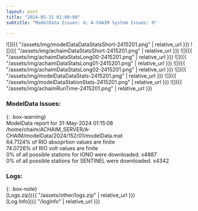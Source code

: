 ```yaml
---
layout: post
title: "2024-05-31 01:00:00"
subtitle: "ModelData Issues: 4; A-CHAIM System Issues: 0"

---
```


![]({{ "/assets/img/modelDataDataStatsShort-2415201.png" | relative_url }})
![]({{ "/assets/img/achaimDataStatsShort-2415201.png" | relative_url }})
![]({{ "/assets/img/achaimDataStatsLong00-2415201.png" | relative_url }})
![]({{ "/assets/img/achaimDataStatsLong01-2415201.png" | relative_url }})
![]({{ "/assets/img/achaimDataStatsLong02-2415201.png" | relative_url }})
![]({{ "/assets/img/modelDataDataStats-2415201.png" | relative_url }})
![]({{ "/assets/img/modelDataStationStats-2415201.png" | relative_url }})
![]({{ "/assets/img/achaimRunTime-2415201.png" | relative_url }})


### ModelData Issues:  
  
{: .box-warning}  
 ModelData report for 31-May-2024 01:15:08   
 /home/chaim/ACHAIM_SERVER/A-CHAIM/modelData/2024/152/01/modelData.mat   
 64.7124% of RIO absoprtion values are finite   
 74.0726% of RIO volt values are finite   
 0% of all possible stations for IONO were downloaded. x4887   
 0% of all possible stations for SENTINEL were downloaded. x4342   
  


### Logs:  
  
{: .box-note}  
[Logs.zip]({{ "/assets/other/logs.zip" | relative_url }})  
[Log Info]({{ "/logInfo" | relative_url }})  
